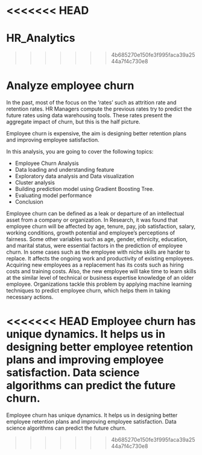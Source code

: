 <<<<<<< HEAD
=======
# HR_Analytics
>>>>>>> 4b685270e150fe3f995faca39a2544a7f4c730e8
# Analyze employee churn


In the past, most of the focus on the ‘rates’ such as attrition rate and retention rates. HR Managers compute the previous rates try to predict the future rates using data warehousing tools. These rates present the aggregate impact of churn, but this is the half picture. 

Employee churn is expensive, the aim is designing better retention plans and improving employee satisfaction.

In this analysis, you are going to cover the following topics:
> 
- Employee Churn Analysis
- Data loading and understanding feature
- Exploratory data analysis and Data visualization
- Cluster analysis
- Building prediction model using Gradient Boosting Tree.
- Evaluating model performance
- Conclusion

Employee churn can be defined as a leak or departure of an intellectual asset from a company or organization.  In Research, it was found that employee churn will be affected by age, tenure, pay, job satisfaction, salary, working conditions, growth potential and employee’s perceptions of fairness. Some other variables such as age, gender, ethnicity, education, and marital status, were essential factors in the prediction of employee churn. In some cases such as the employee with niche skills are harder to replace. It affects the ongoing work and productivity of existing employees. Acquiring new employees as a replacement has its costs such as hiring costs and training costs. Also, the new employee will take time to learn skills at the similar level of technical or business expertise knowledge of an older employee. Organizations tackle this problem by applying machine learning techniques to predict employee churn, which helps them in taking necessary actions.

<<<<<<< HEAD
Employee churn has unique dynamics. It helps us in designing better employee retention plans and improving employee satisfaction. Data science algorithms can predict the future churn.
=======
Employee churn has unique dynamics. It helps us in designing better employee retention plans and improving employee satisfaction. Data science algorithms can predict the future churn.
>>>>>>> 4b685270e150fe3f995faca39a2544a7f4c730e8
